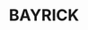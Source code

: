 ---
lastmod: '2025-04-06T06:05:21+00:00'
latitude: -24.889395
layout: suburb
longitude: 146.399409
postcode: '4478'
state: QLD
title: BAYRICK
url: /qld/bayrick/
---